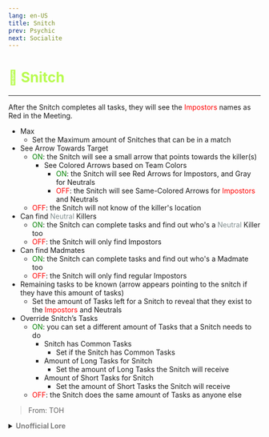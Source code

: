 ```yaml
---
lang: en-US
title: Snitch
prev: Psychic
next: Socialite
---
```


# <font color="#b8fb4f">🐀 <b>Snitch</b></font> <Badge text="Support" type="tip" vertical="middle"/>
---

After the Snitch completes all tasks, they will see the <font color=red>Impostors</font> names as Red in the Meeting.
* Max
  * Set the Maximum amount of Snitches that can be in a match
* See Arrow Towards Target
  * <font color=green>ON</font>: the Snitch will see a small arrow that points towards the killer(s)
    * See Colored Arrows based on Team Colors
      * <font color=green>ON</font>: the Snitch will see Red Arrows for Impostors, and Gray for Neutrals
      * <font color=red>OFF</font>: the Snitch will see Same-Colored Arrows for <font color=red>Impostors</font> and Neutrals
  * <font color=red>OFF</font>: the Snitch will not know of the killer's location
* Can find <font color=#7f8c8d>Neutral</font> Killers
  * <font color=green>ON</font>: the Snitch can complete tasks and find out who's a <font color=#7f8c8d>Neutral</font> Killer too
  * <font color=red>OFF</font>: the Snitch will only find Impostors
* Can find Madmates
  * <font color=green>ON</font>: the Snitch can complete tasks and find out who's a Madmate too
  * <font color=red>OFF</font>: the Snitch will only find regular Impostors
* Remaining tasks to be known (arrow appears pointing to the snitch if they have this amount of tasks)
  * Set the amount of Tasks left for a Snitch to reveal that they exist to the <font color=red>Impostors</font> and Neutrals
* Override Snitch’s Tasks
  * <font color=green>ON</font>: you can set a different amount of Tasks that a Snitch needs to do
    * Snitch has Common Tasks
      * Set if the Snitch has Common Tasks
    * Amount of Long Tasks for Snitch
      * Set the amount of Long Tasks the Snitch will receive
    * Amount of Short Tasks for Snitch
      * Set the amount of Short Tasks the Snitch will receive
  * <font color=red>OFF</font>: the Snitch does the same amount of Tasks as anyone else

> From: TOH

<details>
<summary><b><font color=gray>Unofficial Lore</font></b></summary>

Placeholder: This role is a ROLE OH EM GOSH
> Submitted by: Member
</details>